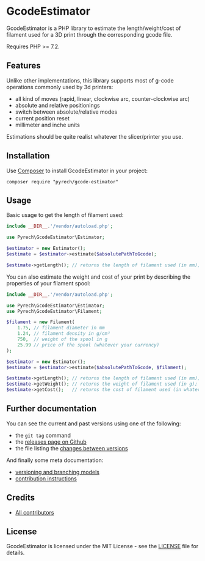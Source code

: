 # GcodeEstimator

GcodeEstimator is a PHP library to estimate the length/weight/cost of filament
used for a 3D print through the corresponding gcode file.

Requires PHP >= 7.2.

## Features

Unlike other implementations, this library supports most of g-code operations commonly used by 3d printers:

- all kind of moves (rapid, linear, clockwise arc, counter-clockwise arc)
- absolute and relative positionings
- switch between absolute/relative modes
- current position reset
- millimeter and inche units

Estimations should be quite realist whatever the slicer/printer you use.

## Installation

Use [Composer](http://getcomposer.org/) to install GcodeEstimator in your project:

```shell
composer require "pyrech/gcode-estimator"
```

## Usage

Basic usage to get the length of filament used:

```php
include __DIR__.'/vendor/autoload.php';

use Pyrech\GcodeEstimator\Estimator;

$estimator = new Estimator();
$estimate = $estimator->estimate($absolutePathToGcode);

$estimate->getLength(); // returns the length of filament used (in mm);
```

You can also estimate the weight and cost of your print by describing the
properties of your filament spool:

```php
include __DIR__.'/vendor/autoload.php';

use Pyrech\GcodeEstimator\Estimator;
use Pyrech\GcodeEstimator\Filament;

$filament = new Filament(
    1.75, // filament diameter in mm
    1.24, // filament density in g/cm³
    750,  // weight of the spool in g
    25.99 // price of the spool (whatever your currency)
);

$estimator = new Estimator();
$estimate = $estimator->estimate($absolutePathToGcode, $filament);

$estimate->getLength(); // returns the length of filament used (in mm);
$estimate->getWeight(); // returns the weight of filament used (in g);
$estimate->getCost();   // returns the cost of filament used (in whatever currency you specified);
```

## Further documentation

You can see the current and past versions using one of the following:

* the `git tag` command
* the [releases page on Github](https://github.com/pyrech/gcode-estimator/releases)
* the file listing the [changes between versions](CHANGELOG.md)

And finally some meta documentation:

* [versioning and branching models](VERSIONING.md)
* [contribution instructions](CONTRIBUTING.md)

## Credits

* [All contributors](https://github.com/pyrech/gcode-estimator/graphs/contributors)

## License

GcodeEstimator is licensed under the MIT License - see the [LICENSE](LICENSE)
file for details.
